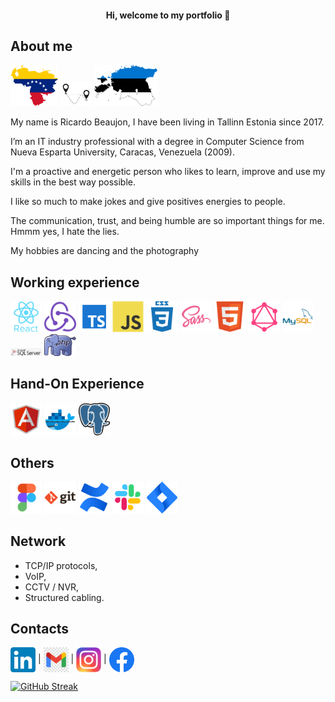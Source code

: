 <h4 align="center"> Hi, welcome to my portfolio 👋 </h4>


## About me

<div float="left">
<img src="/assets/icons/venezuela.png" width="15%">
<img src="/assets/icons/move.png" width="10%">
<img src="/assets/icons/estonia.png" width="20%">
</div>
<p>
<p>My name is Ricardo Beaujon, I have been living in Tallinn Estonia since 2017.
<p>I’m an IT industry professional with a degree in Computer Science from Nueva Esparta University, Caracas, Venezuela (2009).
<p>I'm a proactive and energetic person who likes to learn, improve and use my skills in the best way possible.
<p>I like so much to make jokes and give positives energies to people.
<p>The communication, trust, and being humble are so important things for me. Hmmm yes, I hate the lies.
<p>My hobbies are dancing and the photography



## Working experience
<div float="left">
<img src="/assets/icons/react.svg" width="10%">
<img src="/assets/icons/redux.svg" width="10%">
<img src="/assets/icons/ts.svg" width="10%">
<img src="/assets/icons/js.svg" width="10%">
<img src="/assets/icons/css3.svg" width="10%">
<img src="/assets/icons/sass.svg" width="10%">
<img src="/assets/icons/html5.svg" width="10%">
<img src="/assets/icons/graphql.svg" width="10%">
<img src="/assets/icons/mysql.svg" width="10%">
<img src="/assets/icons/sql.png" width="10%">
<img src="/assets/icons/php.png" width="10%">
</div>

## Hand-On Experience
<div float="left">
<img src="/assets/icons/angularjs.svg" width="10%">
<img src="/assets/icons/docker.svg" width="10%">
<img src="/assets/icons/postgresql.png" width="10%">
</div>

## Others
<div float="left">
<img src="/assets/icons/figma.svg" width="10%">
<img src="/assets/icons/git.svg" width="10%">
<img src="/assets/icons/confluence.svg" width="10%">
<img src="/assets/icons/slack.svg" width="10%">
<img src="/assets/icons/jira.svg" width="10%">
</div>

## Network

* TCP/IP protocols,
* VoIP,
* CCTV / NVR,  
* Structured cabling.

## Contacts

<a href="https://linkedin.com/in/rbeaujon/"  target="_blank"><img align="center" src="/assets/icons/linkedIn.png" alt="Ricardo Beaujon" height="40" width="40" /></a> |
<a href="mailto:rbeaujon77@gmail.com " target="_blank"><img align="center" src="/assets/icons/gmail.jpg" alt="Email" height="40" width="40" /></a> |
<a href="https://www.instagram.com/rbeaujon/" target="_blank"><img align="center" src="/assets/icons/instagram.png" alt="Instagram" height="40" width="40" /></a> |
<a href="https://www.facebook.com/rbeaujon" target="_blank"><img align="center" src="/assets/icons/facebook.png" alt="Facebook" height="40" width="40" /></a>


[![GitHub Streak](https://github-readme-streak-stats.herokuapp.com?user=rbeaujon&hide_border=true)](https://git.io/streak-stats)
